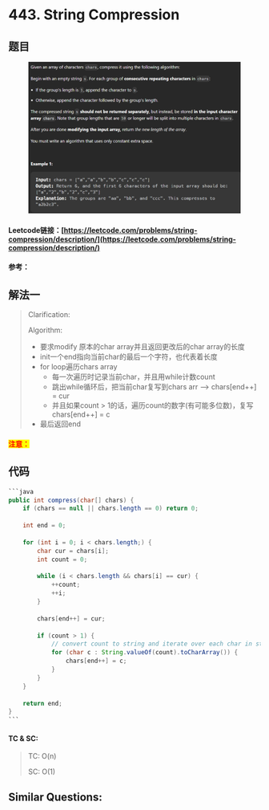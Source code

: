 # 443. String Compression

## 题目

<figure><img src="../../.gitbook/assets/image (6) (2) (1).png" alt=""><figcaption></figcaption></figure>

#### Leetcode链接：[https://leetcode.com/problems/string-compression/description/](https://leetcode.com/problems/string-compression/description/)

#### 参考：

## 解法一

> Clarification:&#x20;
>
> Algorithm:&#x20;
>
> * 要求modify 原本的char array并且返回更改后的char array的长度
> * init一个end指向当前char的最后一个字符，也代表着长度
> * for loop遍历chars array
>   * 每一次遍历时记录当前char，并且用while计数count
>   * 跳出while循环后，把当前char复写到chars arr --> chars\[end++] = cur
>   * 并且如果count > 1的话，遍历count的数字(有可能多位数)，复写 chars\[end++] = c
> * 最后返回end

#### <mark style="color:red;">注意：</mark>

## 代码

````java
```java
public int compress(char[] chars) {
    if (chars == null || chars.length == 0) return 0;

    int end = 0;

    for (int i = 0; i < chars.length;) {
        char cur = chars[i];
        int count = 0;

        while (i < chars.length && chars[i] == cur) {
            ++count;
            ++i;
        }

        chars[end++] = cur;

        if (count > 1) {
            // convert count to string and iterate over each char in string
            for (char c : String.valueOf(count).toCharArray()) {
                chars[end++] = c;
            }
        }
    }

    return end;
}
```
````

#### TC & SC:&#x20;

> TC: O(n)
>
> SC: O(1)

## **Similar Questions:**&#x20;
